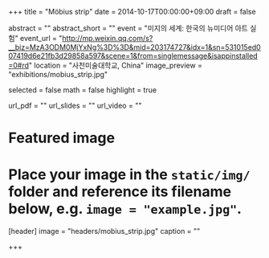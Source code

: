 +++
title = "Möbius strip"
date = 2014-10-17T00:00:00+09:00
draft = false

abstract = ""
abstract_short = ""
event = "미지의 세계: 한국의 뉴미디어 아트 실험"
event_url = "http://mp.weixin.qq.com/s?__biz=MzA3ODM0MjYxNg%3D%3D&mid=203174727&idx=1&sn=531015ed007419d6e21fb3d29858a597&scene=1&from=singlemessage&isappinstalled=0#rd"
location = "사천미술대학교, China"
image_preview = "exhibitions/mobius_strip.jpg"

selected = false
math = false
highlight = true

url_pdf = ""
url_slides = ""
url_video = ""

# Featured image
# Place your image in the `static/img/` folder and reference its filename below, e.g. `image = "example.jpg"`.
[header]
image = "headers/mobius_strip.jpg"
caption = ""

+++
